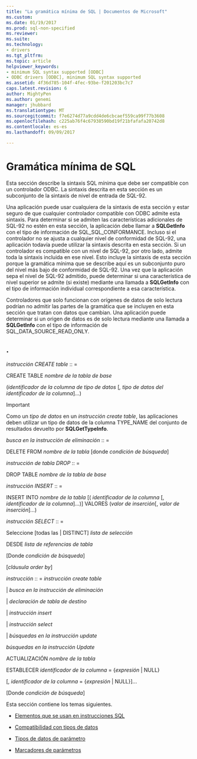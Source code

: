 ```yaml
---
title: "La gramática mínima de SQL | Documentos de Microsoft"
ms.custom: 
ms.date: 01/19/2017
ms.prod: sql-non-specified
ms.reviewer: 
ms.suite: 
ms.technology:
- drivers
ms.tgt_pltfrm: 
ms.topic: article
helpviewer_keywords:
- minimum SQL syntax supported [ODBC]
- ODBC drivers [ODBC], minimum SQL syntax supported
ms.assetid: 4f36d785-104f-4fec-93be-f201203bc7c7
caps.latest.revision: 6
author: MightyPen
ms.author: genemi
manager: jhubbard
ms.translationtype: MT
ms.sourcegitcommit: f7e6274d77a9cdd4de6cbcaef559ca99f77b3608
ms.openlocfilehash: c225ab76f4c67938590bd19f21bfafafa20742d8
ms.contentlocale: es-es
ms.lasthandoff: 09/09/2017

---
```

# <a name="sql-minimum-grammar"></a>Gramática mínima de SQL
Esta sección describe la sintaxis SQL mínima que debe ser compatible con un controlador ODBC. La sintaxis descrita en esta sección es un subconjunto de la sintaxis de nivel de entrada de SQL-92.  
  
 Una aplicación puede usar cualquiera de la sintaxis de esta sección y estar seguro de que cualquier controlador compatible con ODBC admite esta sintaxis. Para determinar si se admiten las características adicionales de SQL-92 no estén en esta sección, la aplicación debe llamar a **SQLGetInfo** con el tipo de información de SQL_SQL_CONFORMANCE. Incluso si el controlador no se ajusta a cualquier nivel de conformidad de SQL-92, una aplicación todavía puede utilizar la sintaxis descrita en esta sección. Si un controlador es compatible con un nivel de SQL-92, por otro lado, admite toda la sintaxis incluida en ese nivel. Esto incluye la sintaxis de esta sección porque la gramática mínima que se describe aquí es un subconjunto puro del nivel más bajo de conformidad de SQL-92. Una vez que la aplicación sepa el nivel de SQL-92 admitido, puede determinar si una característica de nivel superior se admite (si existe) mediante una llamada a **SQLGetInfo** con el tipo de información individual correspondiente a esa característica.  
  
 Controladores que solo funcionan con orígenes de datos de solo lectura podrían no admitir las partes de la gramática que se incluyen en esta sección que tratan con datos que cambian. Una aplicación puede determinar si un origen de datos es de solo lectura mediante una llamada a **SQLGetInfo** con el tipo de información de SQL_DATA_SOURCE_READ_ONLY.  
  
## <a name="statement"></a>.  
 *instrucción CREATE table* :: =  
  
 CREATE TABLE *nombre de la tabla de base*  
  
 (*identificador de la columna de tipo de datos* [*, tipo de datos del identificador de la columna*]...)  
  
> [!IMPORTANT]  
>  Como un *tipo de datos* en un *instrucción create table*, las aplicaciones deben utilizar un tipo de datos de la columna TYPE_NAME del conjunto de resultados devuelto por **SQLGetTypeInfo**.  
  
 *busca en la instrucción de eliminación* :: =  
  
 DELETE FROM *nombre de la tabla* [donde *condición de búsqueda*]  
  
 *instrucción de tabla DROP* :: =  
  
 DROP TABLE *nombre de la tabla de base*  
  
 *instrucción INSERT* :: =  
  
 INSERT INTO *nombre de la tabla* [( *identificador de la columna* [, *identificador de la columna*]...)]      VALORES (*valor de inserción*[, *valor de inserción*]...)  
  
 *instrucción SELECT* :: =  
  
 Seleccione [todas las &#124; DISTINCT] *lista de selección*  
  
 DESDE *lista de referencias de tabla*  
  
 [Donde *condición de búsqueda*]  
  
 [*cláusula order by*]  
  
 *instrucción* :: = *instrucción create table*  
  
 &#124; *busca en la instrucción de eliminación*  
  
 &#124; *declaración de tabla de destino*  
  
 &#124; *instrucción insert*  
  
 &#124; *instrucción select*  
  
 &#124; *búsquedas en la instrucción update*  
  
 *búsquedas en la instrucción Update*  
  
 ACTUALIZACIÓN *nombre de la tabla*  
  
 ESTABLECER *identificador de la columna* = {*expresión* &#124; NULL}  
  
 [, *identificador de la columna* = {*expresión* &#124; NULL}]...  
  
 [Donde *condición de búsqueda*]  
  
 Esta sección contiene los temas siguientes.  
  
-   [Elementos que se usan en instrucciones SQL](../../../odbc/reference/appendixes/elements-used-in-sql-statements.md)  
  
-   [Compatibilidad con tipos de datos](../../../odbc/reference/appendixes/data-type-support.md)  
  
-   [Tipos de datos de parámetro](../../../odbc/reference/appendixes/parameter-data-types.md)  
  
-   [Marcadores de parámetros](../../../odbc/reference/appendixes/parameter-markers.md)
